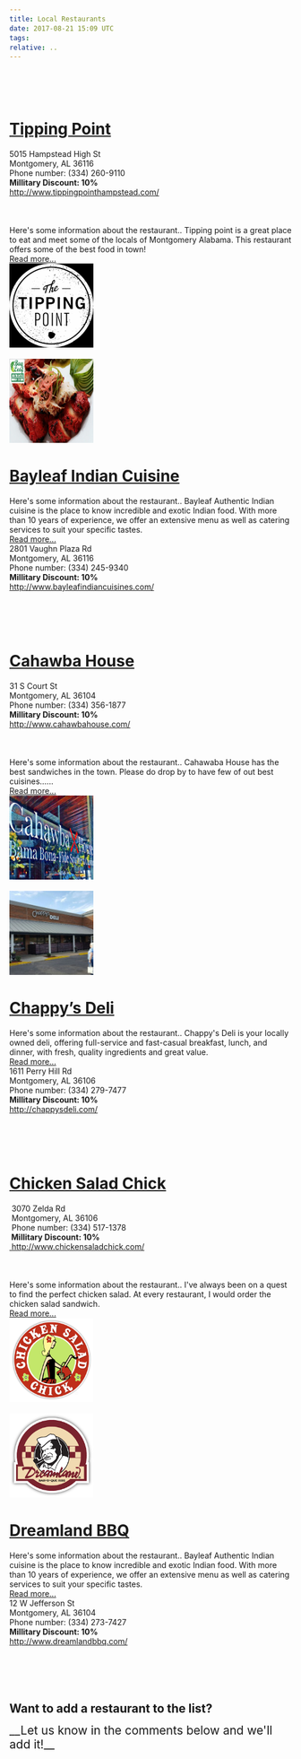 ```yaml
---
title: Local Restaurants
date: 2017-08-21 15:09 UTC
tags:
relative: ..
---
```


<br>
<br>

<br> 
	 
<div class="row card">
<div class="col-md-8">
<div class="row">
<div class="col-md-6">
<a  href="../restaurants/tipping-point"><h1> Tipping Point</h1></a>
</div>

</div>
<div class="row">
<div class="col-md-4">
5015 Hampstead High St<br>
Montgomery, AL 36116<br>
Phone number: (334) 260-9110<br>
<b>Millitary Discount: 10%</b><br>
<a href = "http://www.tippingpointhampstead.com/">http://www.tippingpointhampstead.com/</a><br>
<br>
<div class="rw-ui-container" data-title="tipping-point"></div>
<br><br>
</div>
<div class="col-md-8">
Here's some information about the restaurant.. Tipping point is a great place to eat and meet some of the locals of Montgomery Alabama. This restaurant offers some of the best food in town! <br>
<a  href="../restaurants/tipping-point.html">Read more...</a>
</div>
</div>
</div>
<div class="col-md-4">
<img  src="../images/tippingPoint.png" height = "150" width = "150"/>
</div>
</div>

<br>


<div class="row card">
<div class="col-md-2">
<img src="../images/bayLeaf.jpg" height = "150" width = "150"/>
</div>
<div class="col-md-10">
<div class="row">
<div class="col-md-7">

</div>
<div class="col-md-5">
<a  href="../restaurants/Bayleaf.html"><h1> Bayleaf Indian Cuisine</h1></a>
</div>

</div>
<div class="row">
<div class="col-md-1">
</div>
<div class="col-md-6">
Here's some information about the restaurant.. Bayleaf Authentic Indian cuisine  is the place to know incredible and exotic Indian food. With more than 10 years of experience, we offer an extensive menu as well as catering services to suit your specific tastes. <br>
<a  href="../restaurants/Bayleaf.html">Read more...</a>
</div>
<div class="col-md-5">
2801 Vaughn Plaza Rd<br>
Montgomery, AL 36116<br>
Phone number: (334) 245-9340<br>
<b>Millitary Discount: 10%</b><br>
<a href = "http://www.bayleafindiancuisines.com/">http://www.bayleafindiancuisines.com/</a><br>
<br>
<div class="rw-ui-container" data-title="bayleaf"></div>
<br><br>
</div>
</div>
</div>
</div>

<br> 
<div class="row card">
<div class="col-md-8">
<div class="row">
<div class="col-md-6">
<a  href="../restaurants/cahawba.html"><h1> Cahawba House</h1></a>
</div>

</div>
<div class="row">
<div class="col-md-4">
31 S Court St<br>
Montgomery, AL 36104<br>
Phone number: (334) 356-1877<br>
<b>Millitary Discount: 10%</b><br>
<a href = "http://www.cahawbahouse.com/">http://www.cahawbahouse.com/</a><br>
<br>
<div class="rw-ui-container" data-title="cahawbahouse"></div><br><br>
</div>
<div class="col-md-8">
Here's some information about the restaurant.. Cahawaba House has the best sandwiches in the town. Please do drop by to have few of out best cuisines...... <br>
<a  href="../restaurants/cahawba.html">Read more...</a>
</div>
</div>
</div>
<div class="col-md-4">
<img src="../images/cahawbaHouse.jpeg" height = "150" width = "150"/>
</div>
</div>

<br>


<div class="row card">
<div class="col-md-2">
<img src="../images/chappysDeli.jpg" height = "150" width = "150"/>
</div>
<div class="col-md-10">
<div class="row">
<div class="col-md-7">

</div>
<div class="col-md-5">
<a  href="../restaurants/chappy.html"><h1> Chappy’s Deli</h1></a>
</div>

</div>
<div class="row">
<div class="col-md-1">
</div>
<div class="col-md-6">
Here's some information about the restaurant.. Chappy's Deli is your locally owned deli, offering full-service and fast-casual breakfast, lunch, and dinner, with fresh, quality ingredients and great value. <br>
<a  href="../restaurants/chappy.html">Read more...</a>
</div>
<div class="col-md-5">
1611 Perry Hill Rd<br>
Montgomery, AL 36106<br>
Phone number: (334) 279-7477<br>
<b>Millitary Discount: 10%</b><br>
<a href = "http://chappysdeli.com/">http://chappysdeli.com/</a><br>
<br>
<div class="rw-ui-container" data-title="chappy"></div><br><br>
</div>
</div>
</div>
</div>

<br> 
<div class="row card">
<div class="col-md-8">
<div class="row">
<div class="col-md-6">
<a  href="../restaurants/chickenSaladChick.html"><h1>Chicken Salad Chick</h1></a>
</div>

</div>
<div class="row">
<div class="col-md-4">
&nbsp;3070 Zelda Rd<br>
&nbsp;Montgomery, AL 36106<br>
&nbsp;Phone number: (334) 517-1378<br>
<b>&nbsp;Millitary Discount: 10%</b><br>
<a href = "http://www.chickensaladchick.com/">&nbsp;http://www.chickensaladchick.com/</a><br>
<br>
<div class="rw-ui-container" data-title="chickenSaladChick"></div><br><br>
</div>
<div class="col-md-8">
Here's some information about the restaurant.. I've always been on a quest to find the perfect chicken salad. At every restaurant, I would order the chicken salad sandwich. <br>
<a  href="../restaurants/chickenSaladChick.html">Read more...</a>
</div>
</div>
</div>
<div class="col-md-4">
<img src="../images/chickenSaladChick.png" height = "150" width = "150"/>
</div>
</div>

<br> 
<div class="row card">
<div class="col-md-2">
<img src="../images/dreamLandBBQ.png" height = "150" width = "150"/>
</div>
<div class="col-md-10">
<div class="row">
<div class="col-md-7">

</div>
<div class="col-md-5">
<a  href="../restaurants/dreamlandBBQ.html"><h1>Dreamland BBQ</h1></a>
</div>

</div>

<div class="row">
<div class="col-md-1">
</div>
<div class="col-md-6">
Here's some information about the restaurant.. Bayleaf Authentic Indian cuisine  is the place to know incredible and exotic Indian food. With more than 10 years of experience, we offer an extensive menu as well as catering services to suit your specific tastes. <br>
<a  href="../restaurants/dreamlandBBQ.html">Read more...</a>
</div>
<div class="col-md-5">
12 W Jefferson St<br>
Montgomery, AL 36104<br>
Phone number: (334) 273-7427<br>
<b>Millitary Discount: 10%</b><br>
<a href = "http://www.dreamlandbbq.com/">http://www.dreamlandbbq.com/</a><br>
<br>
<div class="rw-ui-container" data-title="dreamlandBBQ"></div><br><br>
</div>
</div>
</div>
</div>

<br><br>
<span style="font-size: 150%">
__Want to add a restaurant to the list?__

<span style="font-size: 150%">
__Let us know in the comments below and we'll add it!__


